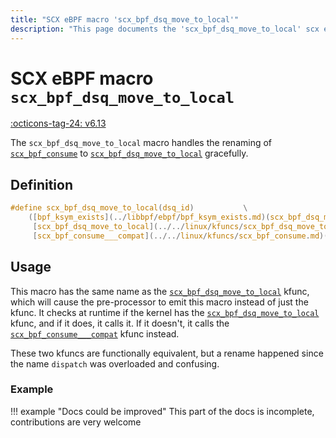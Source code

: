 ```yaml
---
title: "SCX eBPF macro 'scx_bpf_dsq_move_to_local'"
description: "This page documents the 'scx_bpf_dsq_move_to_local' scx eBPF macro, including its definition, usage, and examples."
---
```

# SCX eBPF macro `scx_bpf_dsq_move_to_local`

[:octicons-tag-24: v6.13](https://github.com/torvalds/linux/commit/cc26abb1a19adbb91b79d25a2e74976633ece429)

The `scx_bpf_dsq_move_to_local` macro handles the renaming of [`scx_bpf_consume`](../../linux/kfuncs/scx_bpf_consume.md) to [`scx_bpf_dsq_move_to_local`](../../linux/kfuncs/scx_bpf_dsq_move_to_local.md) gracefully.

## Definition

```c
#define scx_bpf_dsq_move_to_local(dsq_id)			\
	([bpf_ksym_exists](../libbpf/ebpf/bpf_ksym_exists.md)(scx_bpf_dsq_move_to_local) ?	\
	 [scx_bpf_dsq_move_to_local](../../linux/kfuncs/scx_bpf_dsq_move_to_local.md)((dsq_id)) :			\
	 [scx_bpf_consume___compat](../../linux/kfuncs/scx_bpf_consume.md)((dsq_id)))

```

## Usage

This macro has the same name as the [`scx_bpf_dsq_move_to_local`](../../linux/kfuncs/scx_bpf_dsq_move_to_local.md) kfunc, which will cause the pre-processor to emit this macro instead of just the kfunc. It checks at runtime if the kernel has the [`scx_bpf_dsq_move_to_local`](../../linux/kfuncs/scx_bpf_dsq_move_to_local.md) kfunc, and if it does, it calls it. If it doesn't, it calls the [`scx_bpf_consume___compat`](../../linux/kfuncs/scx_bpf_consume.md) kfunc instead.

These two kfuncs are functionally equivalent, but a rename happened since the name `dispatch` was overloaded and confusing.

### Example

!!! example "Docs could be improved"
    This part of the docs is incomplete, contributions are very welcome
